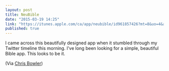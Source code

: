 ```yaml
---
layout: post
title: NeuBible
date: "2015-03-19 14:25"
link: "https://itunes.apple.com/ca/app/neubible/id961857426?mt=8&uo=4&at=1l3v5At&ct="
published: true
---
```


I came across this beautifully designed app when it stumbled through my Twitter timeline this morning. I've long been looking for a simple, beautiful Bible app. This looks to be it. 

(Via [Chris Bowler](http://chrisbowler.com))